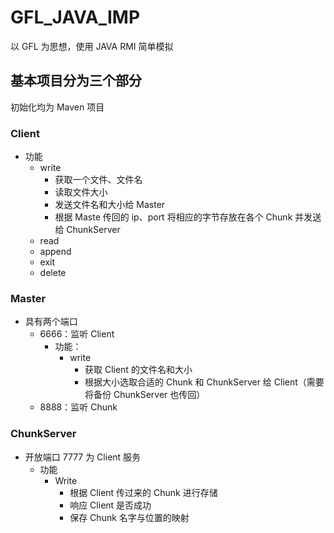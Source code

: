 # GFL_JAVA_IMP

以 GFL 为思想，使用 JAVA RMI 简单模拟

## 基本项目分为三个部分

初始化均为 Maven 项目

### Client

- 功能
  - write
    - 获取一个文件、文件名
    - 读取文件大小
    - 发送文件名和大小给 Master
    - 根据 Maste 传回的 ip、port 将相应的字节存放在各个 Chunk 并发送给 ChunkServer
  - read
  - append
  - exit
  - delete

### Master

- 具有两个端口
  - 6666：监听 Client
    - 功能：
      - write
        - 获取 Client 的文件名和大小
        - 根据大小选取合适的 Chunk 和 ChunkServer 给 Client（需要将备份 ChunkServer 也传回）
  - 8888：监听 Chunk

### ChunkServer

- 开放端口 7777 为 Client 服务
  - 功能
    - Write
      - 根据 Client 传过来的 Chunk 进行存储
      - 响应 Client 是否成功
      - 保存 Chunk 名字与位置的映射
